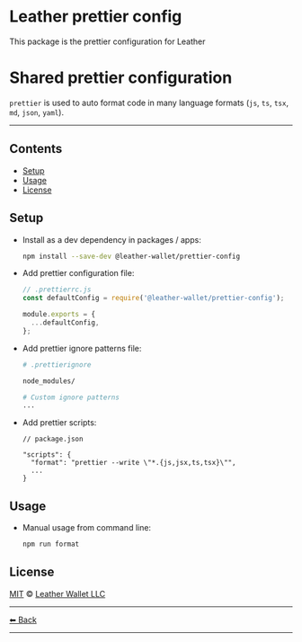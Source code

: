 # Leather prettier config

This package is the prettier configuration for Leather

# Shared prettier configuration

`prettier` is used to auto format code in many language formats (`js`, `ts`, `tsx`, `md`, `json`, `yaml`).

---

## Contents

- [Setup](#setup)
- [Usage](#usage)
- [License](#license)

## Setup

- Install as a dev dependency in packages / apps:

  ```sh
  npm install --save-dev @leather-wallet/prettier-config
  ```

- Add prettier configuration file:

  ```js
  // .prettierrc.js
  const defaultConfig = require('@leather-wallet/prettier-config');

  module.exports = {
    ...defaultConfig,
  };
  ```

- Add prettier ignore patterns file:

  ```sh
  # .prettierignore

  node_modules/

  # Custom ignore patterns
  ...
  ```

- Add prettier scripts:

  ```jsonc
  // package.json

  "scripts": {
    "format": "prettier --write \"*.{js,jsx,ts,tsx}\"",
    ...
  }
  ```

## Usage

- Manual usage from command line:

  ```sh
  npm run format
  ```

## License

[MIT](../../LICENSE) © [Leather Wallet LLC](https://github.com/leather-wallet/mono)

---

[⬅ Back](../../README.md)

---
